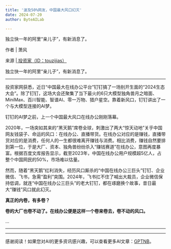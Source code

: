 ```yaml
---
title: '波及50%网友，中国最大风口幻灭'
date: 2024-07-20
author: ByteAILab

---
```


独立快一年的阿里“亲儿子”，有新消息了。

作者 | 萧风

来源 |[ 投资家（ID：touzijias）](https://mp.weixin.qq.com/s/YEz-vaI8kkYK7LcXNRVsuw)

独立快一年的阿里“亲儿子”，有新消息了。

---
投资家网获悉，近日“中国最大在线办公平台”钉钉搞了一场别开生面的“2024生态大会”。除了钉钉，这场大会还聚集了当下最火的6只大模型独角兽月之暗面、MiniMax、百川智能、智谱AI、零一万物、猎户星空。靠着新风口，钉钉讲出了一个与大模型连接的AI梦。

钉钉的AI梦之前，上一个中国最大风口在线办公刚刚落幕。

2020年，一场突如其来的“黑天鹅”席卷全球，刺激出了两大“惊天动地”关乎中国网友钱袋子、命运的风口：在线办公、直播带货。在线办公对应的是赚钱，直播带货对应的是消费，任何人的一生都很难离开赚钱与消费。相比消费，赚钱自然要排到第一位，于是大厂、资本、独角兽纷纷杀入“赚钱赛道”在线办公，意图再度暴富。根据百度文库报告显示，截至2023年，中国在线办公用户规模超5亿人，占整个中国网民的50%，市场难以估量。

然而，随着“黑天鹅”红利消失，经历风口厮杀的“中国在线办公三巨头”钉钉、企业微信、飞书，急需“盈利”突围。2024年，飞书扛不住了喊出大裁员，企业微信保持低调，就连“中国在线办公三巨头”的老大钉钉，都在琢磨换个故事，昔日最大“赚钱”风口就此幻灭。

**真正的内卷，有多卷？**

**卷的大厂也卷不动了。在线办公便是这样一个卷来卷去，卷不动的风口。**

...

---
---
感谢阅读！如果您对AI的更多资讯感兴趣，可以查看更多AI文章：[GPTNB](https://gptnb.com)。